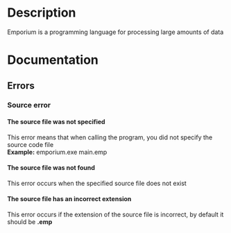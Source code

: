 # Description
Emporium is a programming language for processing large amounts of data
# Documentation
## Errors
### Source error
#### The source file was not specified
This error means that when calling the program, you did not specify the source code file <br />
**Example:** emporium.exe main.emp
#### The source file was not found
This error occurs when the specified source file does not exist
#### The source file has an incorrect extension
This error occurs if the extension of the source file is incorrect, by default it should be **.emp**
